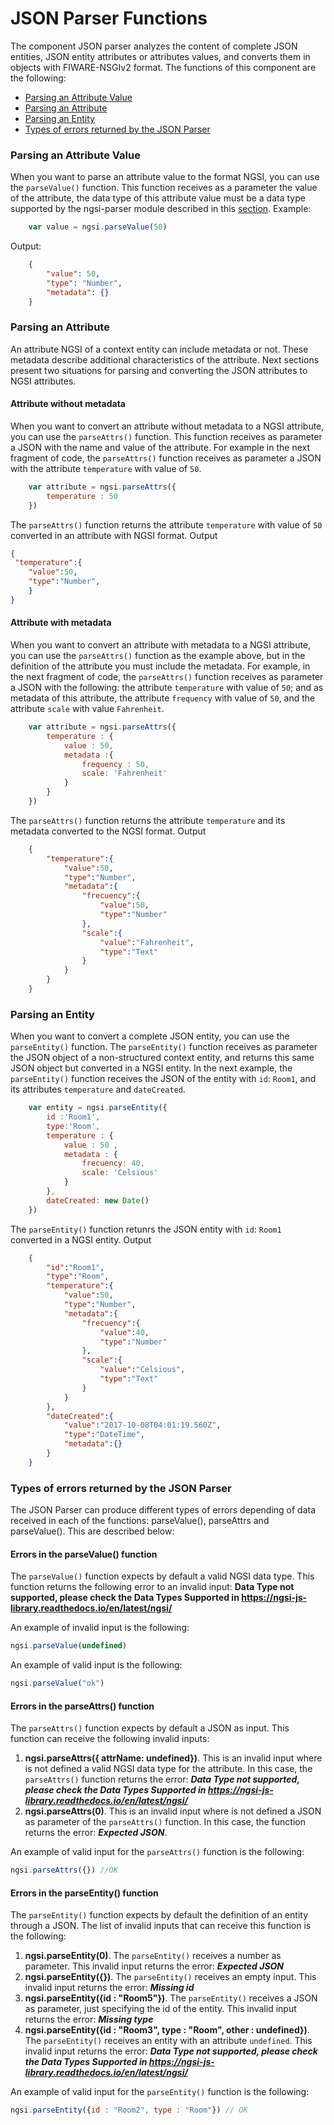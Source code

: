 # JSON Parser Functions
The component JSON parser analyzes the content of complete JSON entities, JSON entity attributes or attributes values, and converts them in objects with FIWARE-NSGIv2 format. The functions of this component are the following:

* [Parsing an Attribute Value](#parsing-an-attribute-value)
* [Parsing an Attribute](#parsing-an-attribute)
* [Parsing an Entity](#parsing-an-entity)
* [Types of errors returned by the JSON Parser](#types-of-errors-returned-by-the-json-parser)

### Parsing an Attribute Value
When you want to parse an attribute value to the format NGSI, you can use the `parseValue()`
function. This function receives as a parameter the value of the attribute, the data type of this attribute value must be a data type supported by the ngsi-parser module described in this [section](../index.md#data-types-supported).
Example:
```js
	var value = ngsi.parseValue(50)
```
Output:
```json
	{
		"value": 50,
		"type": "Number",
		"metadata": {}
	}
```
### Parsing an Attribute
An attribute NGSI of a context entity can include metadata or not. These metadata describe additional characteristics of the attribute. Next sections present two situations for parsing and converting the JSON attributes to NGSI attributes.

#### Attribute without metadata 
When you want to convert an attribute without metadata to a NGSI attribute, you can use the `parseAttrs()` function. This function receives as parameter a JSON with the name and value of the attribute. For example in the next fragment of code, the `parseAttrs()` function receives as parameter a JSON with the attribute `temperature` with value of `50`.
``` js
    var attribute = ngsi.parseAttrs({
        temperature : 50
    })
```
The `parseAttrs()` function returns the attribute `temperature` with value of `50` converted in an attribute with NGSI format.
Output
``` json
{     
 "temperature":{
    "value":50,
    "type":"Number",
    }
}
```
#### Attribute with metadata 
When you want to convert an attribute with metadata to a NGSI attribute, you can use the `parseAttrs()` function as the example above, but in the definition of the attribute you must include the metadata. For example, in the next fragment of code, the `parseAttrs()` function receives as parameter a JSON with the following: the attribute `temperature` with value of `50`; and as metadata of this attribute, the attribute `frequency` with value of `50`, and the attribute `scale` with value `Fahrenheit`.
```js
	var attribute = ngsi.parseAttrs({
		temperature : {
			value : 50,
			metadata :{
				frequency : 50,
				scale: 'Fahrenheit'
			}
		}
	})
```
The `parseAttrs()` function returns the attribute `temperature` and its metadata converted to the NGSI format. 
Output
```json
	{
		"temperature":{
			"value":50,
			"type":"Number",
			"metadata":{
				"frecuency":{
					"value":50,
					"type":"Number"
				},
				"scale":{
					"value":"Fahrenheit",
					"type":"Text"
				}
			}
		}
	}

```
### Parsing an Entity
When you want to convert a complete JSON entity, you can use the `parseEntity()` function. The `parseEntity()` function receives as parameter the JSON object of a non-structured context entity, and returns this same JSON object but converted in a NGSI entity. In the next example, the `parseEntity()` function receives the JSON of the entity with `id`: `Room1`, and its attributes `temperature` and `dateCreated`. 

```js
	var entity = ngsi.parseEntity({
		id :'Room1',
		type:'Room',
		temperature : {
			value : 50 ,
			metadata : {
				frecuency: 40,
				scale: 'Celsious'
			}
		},
		dateCreated: new Date()
	})
```
The `parseEntity()` function retunrs the JSON entity with `id`: `Room1` converted in a NGSI entity.
Output
```json
	{
		"id":"Room1",
		"type":"Room",
		"temperature":{
			"value":50,
			"type":"Number",
			"metadata":{
				"frecuency":{
					"value":40,
					"type":"Number"
				},
				"scale":{
					"value":"Celsious",
					"type":"Text"
				}
			}
		},
		"dateCreated":{
			"value":"2017-10-08T04:01:19.560Z",
			"type":"DateTime",
			"metadata":{}
		}
	}

```
### Types of errors returned by the JSON Parser
The JSON Parser can produce different types of errors depending of data received in each of the functions: parseValue(), parseAttrs and parseValue(). This are described below:

#### Errors in the parseValue() function
The `parseValue()` function expects by default a valid NGSI data type. This function returns the following error to an invalid input:
**Data Type not supported, please check the Data Types Supported in https://ngsi-js-library.readthedocs.io/en/latest/ngsi/**

An example of invalid input is the following: 
```js
ngsi.parseValue(undefined)
```
An example of valid input is the following:
```js
ngsi.parseValue("ok")
```

#### Errors in the parseAttrs() function
The `parseAttrs()` function expects by default a JSON as input. This function can receive the following invalid inputs:

1. **ngsi.parseAttrs({ attrName: undefined})**. This is an invalid input where is not defined a valid NGSI data type for the attribute. In this case, the `parseAttrs()` function returns the error: ***Data Type not supported, please check the Data Types Supported in https://ngsi-js-library.readthedocs.io/en/latest/ngsi/***
2. **ngsi.parseAttrs(0)**. This is an invalid input where is not defined a JSON as parameter of the `parseAttrs()` function. In this case, the function returns the error: ***Expected JSON***.

An example of valid input for the `parseAttrs()` function is the following:
```js
ngsi.parseAttrs({}) //OK
```

#### Errors in the parseEntity() function
The `parseEntity()` function expects by default the definition of an entity through a JSON. The list of invalid inputs that can receive this function is the following:

1. **ngsi.parseEntity(0)**. The `parseEntity()` receives a number as parameter. This invalid input returns the error: ***Expected JSON***
2. **ngsi.parseEntity({})**. The `parseEntity()` receives an empty input. This invalid input returns the error: ***Missing id***
3. **ngsi.parseEntity({id : "Room5"})**. The `parseEntity()` receives a JSON as parameter, just specifying  the id of the entity. This invalid input returns the error: ***Missing type***
4. **ngsi.parseEntity({id : "Room3", type : "Room", other : undefined})**. The `parseEntity()` receives an entity with an attribute `undefined`. This invalid input returns the error: ***Data Type not supported, please check the Data Types Supported in https://ngsi-js-library.readthedocs.io/en/latest/ngsi/***

An example of valid input for the `parseEntity()` function is the following:
```js
ngsi.parseEntity({id : "Room2", type : "Room"}) // OK
```